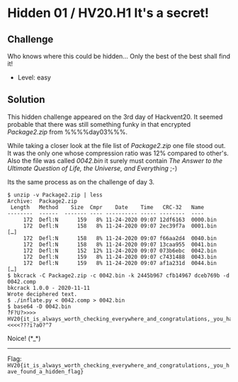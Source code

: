 # Hidden 01 / HV20.H1 It's a secret!



## Challenge

<!-- ...10....:...20....:...30....:...40....:...50....:...60....:...70....:. -->
Who knows where this could be hidden... Only the best of the best shall find it!

* Level: easy



## Solution

This hidden challenge appeared on the 3rd day of Hackvent20. It seemed probable
that there was still something funky in that encrypted _Package2.zip_ from 
%%%%day03%%%.

While taking a closer look at the file list of _Package2.zip_ one file stood
out. It was the only one whose compression ratio was 12% compared to other's. 
Also the file was called _0042.bin_ it surely must contain _The Answer to the
Ultimate Question of Life, the Universe, and Everything_ ;-)

Its the same process as on the challenge of day 3.

``` shell
$ unzip -v Package2.zip | less
Archive:  Package2.zip
 Length   Method    Size  Cmpr    Date    Time   CRC-32   Name
--------  ------  ------- ---- ---------- ----- --------  ----
     172  Defl:N      159   8% 11-24-2020 09:07 12df6163  0000.bin
     172  Defl:N      158   8% 11-24-2020 09:07 2ec39f7a  0001.bin
[…]
     172  Defl:N      158   8% 11-24-2020 09:07 f66aa2d4  0040.bin
     172  Defl:N      158   8% 11-24-2020 09:07 13caa955  0041.bin
     172  Defl:N      152  12% 11-24-2020 09:07 073b6ebc  0042.bin
     172  Defl:N      159   8% 11-24-2020 09:07 c7431488  0043.bin
     172  Defl:N      159   8% 11-24-2020 09:07 af1a231d  0044.bin
[…]
$ bkcrack -C Package2.zip -c 0042.bin -k 2445b967 cfb14967 dceb769b -d 0042.comp
bkcrack 1.0.0 - 2020-11-11
Wrote deciphered text.
$ ./inflate.py < 0042.comp > 0042.bin
$ base64 -D 0042.bin 
ُ?F?U?>>>>   HV20{it_is_always_worth_checking_everywhere_and_congratulations,_you_have_found_a_hidden_flag}   <<<<???i?aO?^7
```

Noice! (\*_\*)

--------------------------------------------------------------------------------

Flag: `HV20{it_is_always_worth_checking_everywhere_and_congratulations,_you_have_found_a_hidden_flag}`

